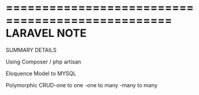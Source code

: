 =================================================
	LARAVEL NOTE
=================================================
SUMMARY DETAILS

Using Composer / php artisan


Eloquence Model to MYSQL

Polymorphic CRUD-one to one
		-one to many
		-many to many

